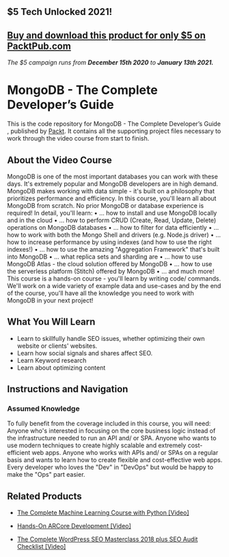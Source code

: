 ## $5 Tech Unlocked 2021!
[Buy and download this product for only $5 on PacktPub.com](https://www.packtpub.com/)
-----
*The $5 campaign         runs from __December 15th 2020__ to __January 13th 2021.__*

# MongoDB - The Complete Developer’s Guide 
This is the code repository for MongoDB - The Complete Developer’s Guide , published by [Packt](https://www.packtpub.com/?utm_source=github). It contains all the supporting project files necessary to work through the video course from start to finish.
## About the Video Course
MongoDB is one of the most important databases you can work with these days. It's extremely popular and MongoDB developers are in high demand. MongoDB makes working with data simple - it's built on a philosophy that prioritizes performance and efficiency.
In this course, you'll learn all about MongoDB from scratch. No prior MongoDB or database experience is required!
In detail, you'll learn:
•	... how to install and use MongoDB locally and in the cloud
•	... how to perform CRUD (Create, Read, Update, Delete) operations on MongoDB databases
•	... how to filter for data efficiently
•	... how to work with both the Mongo Shell and drivers (e.g. Node.js driver)
•	... how to increase performance by using indexes (and how to use the right indexes!)
•	... how to use the amazing "Aggregation Framework" that's built into MongoDB
•	... what replica sets and sharding are
•	... how to use MongoDB Atlas - the cloud solution offered by MongoDB
•	... how to use the serverless platform (Stitch) offered by MongoDB
•	... and much more!
This course is a hands-on course - you'll learn by writing code/ commands. We'll work on a wide variety of example data and use-cases and by the end of the course, you'll have all the knowledge you need to work with MongoDB in your next project!


<H2>What You Will Learn</H2>
<DIV class=book-info-will-learn-text>
<UL>
<LI>Learn to skillfully handle SEO issues, whether optimizing their own website or clients' websites. 
<LI>Learn how social signals and shares affect SEO. 
<LI>Learn Keyword research 
<LI>Learn about optimizing content </LI></UL></DIV>

## Instructions and Navigation
### Assumed Knowledge
To fully benefit from the coverage included in this course, you will need:<br/>
Anyone who's interested in focusing on the core business logic instead of the infrastructure needed to run an API and/ or SPA. Anyone who wants to use modern techniques to create highly scalable and extremely cost-efficient web apps. Anyone who works with APIs and/ or SPAs on a regular basis and wants to learn how to create flexible and cost-effective web apps. Every developer who loves the "Dev" in "DevOps" but would be happy to make the "Ops" part easier.


## Related Products
* [The Complete Machine Learning Course with Python [Video]](https://www.packtpub.com/all/complete-wordpress-seo-masterclass-2018-plus-seo-audit-checklist-video?utm_source=github&utm_medium=repository&utm_campaign=9781789804331)

* [Hands-On ARCore Development [Video]](https://www.packtpub.com/all/complete-wordpress-seo-masterclass-2018-plus-seo-audit-checklist-video?utm_source=github&utm_medium=repository&utm_campaign=9781789804331)

* [The Complete WordPress SEO Masterclass 2018 plus SEO Audit Checklist [Video]](https://www.packtpub.com/all/complete-wordpress-seo-masterclass-2018-plus-seo-audit-checklist-video?utm_source=github&utm_medium=repository&utm_campaign=9781789804331)

